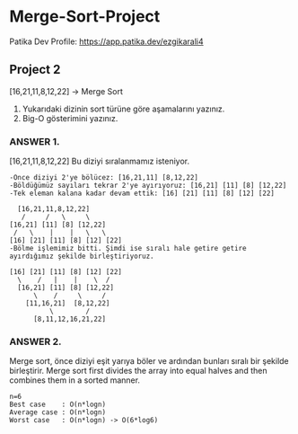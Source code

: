# Merge-Sort-Project
Patika Dev Profile: https://app.patika.dev/ezgikarali4

## Project 2
[16,21,11,8,12,22] -> Merge Sort

1. Yukarıdaki dizinin sort türüne göre aşamalarını yazınız.
2. Big-O gösterimini yazınız.

### ANSWER 1. ###

[16,21,11,8,12,22] Bu diziyi sıralanmamız isteniyor.

    -Önce diziyi 2'ye bölücez: [16,21,11] [8,12,22]
    -Böldüğümüz sayıları tekrar 2'ye ayırıyoruz: [16,21] [11] [8] [12,22]
    -Tek eleman kalana kadar devam ettik: [16] [21] [11] [8] [12] [22]
    
      [16,21,11,8,12,22]
       /     /   \     \
    [16,21] [11] [8] [12,22]
     /   \    |    |   \   \ 
    [16] [21] [11] [8] [12] [22]
    -Bölme işlemimiz bitti. Şimdi ise sıralı hale getire getire ayırdığımız şekilde birleştiriyoruz.
    
    [16] [21] [11] [8] [12] [22]
      \    /   |    |    \  /
      [16,21] [11] [8] [12,22]
          \    /     \     /
        [11,16,21]  [8,12,22]
              \        /
          [8,11,12,16,21,22] 


### ANSWER 2. ###

Merge sort, önce diziyi eşit yarıya böler ve ardından bunları sıralı bir şekilde birleştirir.
Merge sort first divides the array into equal halves and then combines them in a sorted manner.

    n=6
    Best case    : O(n*logn)
    Average case : O(n*logn)
    Worst case   : O(n*logn) -> O(6*log6)
